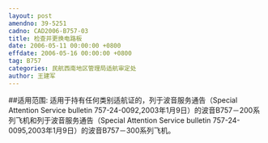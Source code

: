 ```yaml
---
layout: post
amendno: 39-5251
cadno: CAD2006-B757-03
title: 检查并更换电路板
date: 2006-05-11 00:00:00 +0800
effdate: 2006-05-16 00:00:00 +0800
tag: B757
categories: 民航西南地区管理局适航审定处
author: 王建军
---
```


##适用范围:
适用于持有任何类别适航证的，列于波音服务通告（Special Attention Service bulletin 757-24-0092,2003年1月9日）的波音B757－200系列飞机和列于波音服务通告（Special Attention Service bulletin 757-24-0095,2003年1月9日）的波音B757－300系列飞机。

